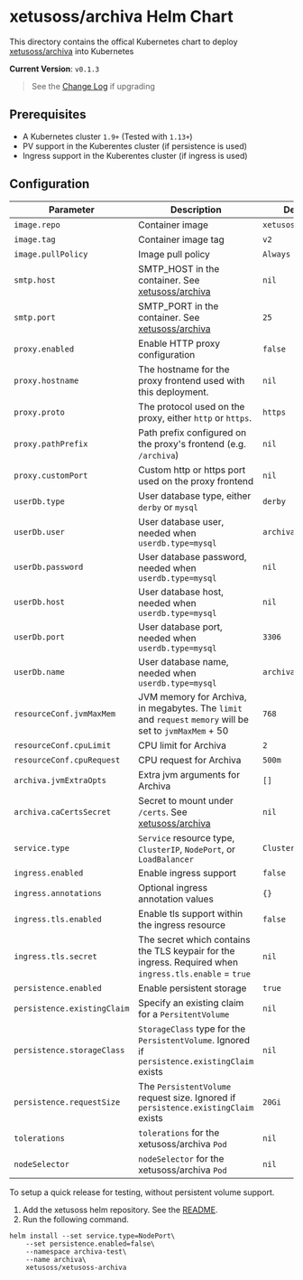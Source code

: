 # xetusoss/archiva Helm Chart

This directory contains the offical Kubernetes chart to deploy [xetusoss/archiva](https://github.com/xetus-oss/docker-archiva) into Kubernetes

__Current Version__: `v0.1.3` 

> See the [Change Log](CHANGELOG.md) if upgrading

## Prerequisites

* A Kubernetes cluster `1.9+` (Tested with `1.13+`)
* PV support in the Kuberentes cluster (if persistence is used)
* Ingress support in the Kuberentes cluster (if ingress is used)

## Configuration

| Parameter                       | Description                                                                                                      | Default            |
|---------------------------------|------------------------------------------------------------------------------------------------------------------|--------------------|
| `image.repo`                    | Container image                                                                                                  | `xetusoss/archiva` |
| `image.tag`                     | Container image tag                                                                                              | `v2`               |
| `image.pullPolicy`              | Image pull policy                                                                                                | `Always`           |
| `smtp.host`                     | SMTP_HOST in the container. See [xetusoss/archiva](https://github.com/xetus-oss/docker-archiva)                  | `nil`              |
| `smtp.port`                     | SMTP_PORT in the container. See [xetusoss/archiva](https://github.com/xetus-oss/docker-archiva)                  | `25`               |
| `proxy.enabled`                 | Enable HTTP proxy configuration                                                                                  | `false`            |
| `proxy.hostname`                | The hostname for the proxy frontend used with this deployment.                                                   | `nil`              |
| `proxy.proto`                   | The protocol used on the proxy, either `http` or `https`.                                                        | `https`            |
| `proxy.pathPrefix`              | Path prefix configured on the proxy's frontend (e.g. `/archiva`)                                                 | `nil`              |
| `proxy.customPort`              | Custom http or https port used on the proxy frontend                                                             | `nil`              |
| `userDb.type`                   | User database type, either `derby` or `mysql`                                                                    | `derby`            |
| `userDb.user`                   | User database user, needed when `userdb.type=mysql`                                                              | `archiva`          |
| `userDb.password`               | User database password, needed when `userdb.type=mysql`                                                          | `nil`              |
| `userDb.host`                   | User database host, needed when `userdb.type=mysql`                                                              | `nil`              |
| `userDb.port`                   | User database port, needed when `userdb.type=mysql`                                                              | `3306`             |
| `userDb.name`                   | User database name, needed when `userdb.type=mysql`                                                              | `archiva`          |
| `resourceConf.jvmMaxMem`        | JVM memory for Archiva, in megabytes. The `limit` and `request` `memory` will be set to `jvmMaxMem` + 50         | `768`              |
| `resourceConf.cpuLimit`         | CPU limit for Archiva                                                                                            | `2`                |
| `resourceConf.cpuRequest`       | CPU request for Archiva                                                                                          | `500m`             |
| `archiva.jvmExtraOpts`          | Extra jvm arguments for Archiva                                                                                  | `[]`               |
| `archiva.caCertsSecret`         | Secret to mount under `/certs`. See [xetusoss/archiva](https://github.com/xetus-oss/docker-archiva)              | `nil`              |
| `service.type`                  | `Service` resource type, `ClusterIP`, `NodePort`, or `LoadBalancer`                                              | `ClusterIP`        |
| `ingress.enabled`               | Enable ingress support                                                                                           | `false`            |
| `ingress.annotations`           | Optional ingress annotation values                                                                               | `{}`               |
| `ingress.tls.enabled`           | Enable tls support within the ingress resource                                                                   | `false`            |
| `ingress.tls.secret`            | The secret which contains the TLS keypair for the ingress. Required when `ingress.tls.enable` = `true`           | `nil`              |
| `persistence.enabled`           | Enable persistent storage                                                                                        | `true`             |
| `persistence.existingClaim`     | Specify an existing claim for a `PersitentVolume`                                                                | `nil`              |
| `persistence.storageClass`      | `StorageClass` type for the `PersistentVolume`. Ignored if `persistence.existingClaim` exists                    | `nil`              |
| `persistence.requestSize`       | The `PersistentVolume` request size. Ignored if `persistence.existingClaim` exists                               | `20Gi`             |
| `tolerations`                   | `tolerations` for the xetusoss/archiva `Pod`                                                                     | `nil`              |
| `nodeSelector`                  | `nodeSelector` for the xetusoss/archiva `Pod`                                                                    | `nil`              |


To setup a quick release for testing, without persistent volume support.

1. Add the xetusoss helm repository. See the [README](../README.md).
2. Run the following command.

```
helm install --set service.type=NodePort\
    --set persistence.enabled=false\
    --namespace archiva-test\
    --name archiva\
    xetusoss/xetusoss-archiva

```
